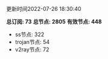 更新时间2022-07-26 18:30:40

**总订阅: 73**
**总节点: 2805**
**有效节点: 448**
- ss节点: 322
- trojan节点: 54
- v2ray节点: 72
